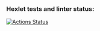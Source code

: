 ### Hexlet tests and linter status:
[![Actions Status](https://github.com/MashaMelon/qa-engineer-project-85/workflows/hexlet-check/badge.svg)](https://github.com/MashaMelon/qa-engineer-project-85/actions)